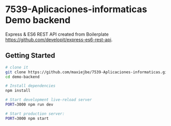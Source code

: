 7539-Aplicaciones-informaticas Demo backend
==================================
Express & ES6 REST API created from Boilerplate https://github.com/developit/express-es6-rest-api.

Getting Started
---------------

```sh
# clone it
git clone https://github.com/maxiejbe/7539-Aplicaciones-informaticas.git
cd demo-backend

# Install dependencies
npm install

# Start development live-reload server
PORT=3000 npm run dev

# Start production server:
PORT=3000 npm start
```
